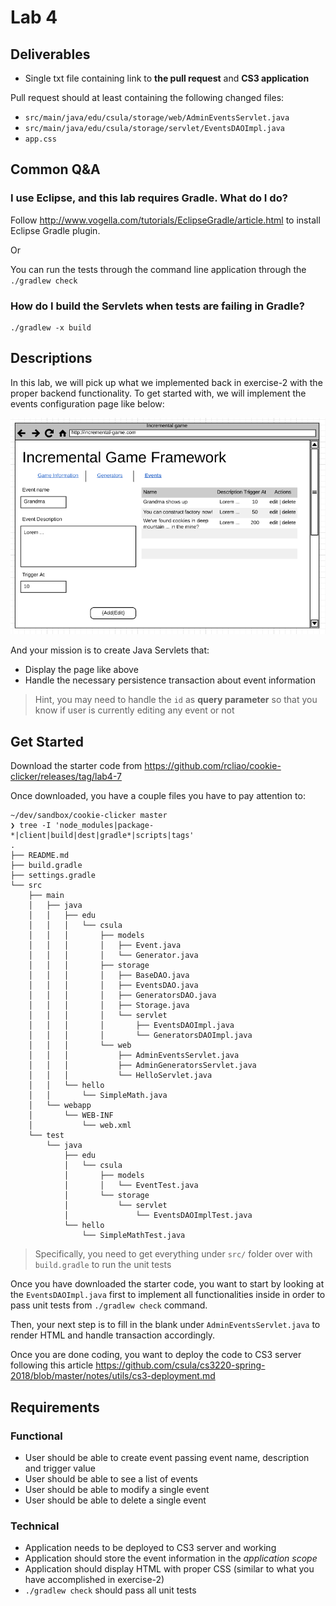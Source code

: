 # Lab 4

## Deliverables

* Single txt file containing link to **the pull request** and **CS3 application**

Pull request should at least containing the following changed files:

* `src/main/java/edu/csula/storage/web/AdminEventsServlet.java`
* `src/main/java/edu/csula/storage/servlet/EventsDAOImpl.java`
* `app.css`

## Common Q&A

### I use Eclipse, and this lab requires Gradle. What do I do?

Follow http://www.vogella.com/tutorials/EclipseGradle/article.html to install
Eclipse Gradle plugin.

Or

You can run the tests through the command line application through the
`./gradlew check`

### How do I build the Servlets when tests are failing in Gradle?

```
./gradlew -x build
```

## Descriptions

In this lab, we will pick up what we implemented back in exercise-2 with the
proper backend functionality. To get started with, we will implement the events
configuration page like below:

![admin events configuration pages](../imgs/project/admin-events.png)

And your mission is to create Java Servlets that:

* Display the page like above
* Handle the necessary persistence transaction about event information

> Hint, you may need to handle the `id` as **query parameter** so that you know if
> user is currently editing any event or not

## Get Started

Download the starter code from 
https://github.com/rcliao/cookie-clicker/releases/tag/lab4-7

Once downloaded, you have a couple files you have to pay attention to:

```
~/dev/sandbox/cookie-clicker master
❯ tree -I 'node_modules|package-*|client|build|dest|gradle*|scripts|tags'
.
├── README.md
├── build.gradle
├── settings.gradle
└── src
    ├── main
    │   ├── java
    │   │   ├── edu
    │   │   │   └── csula
    │   │   │       ├── models
    │   │   │       │   ├── Event.java
    │   │   │       │   └── Generator.java
    │   │   │       ├── storage
    │   │   │       │   ├── BaseDAO.java
    │   │   │       │   ├── EventsDAO.java
    │   │   │       │   ├── GeneratorsDAO.java
    │   │   │       │   ├── Storage.java
    │   │   │       │   └── servlet
    │   │   │       │       ├── EventsDAOImpl.java
    │   │   │       │       └── GeneratorsDAOImpl.java
    │   │   │       └── web
    │   │   │           ├── AdminEventsServlet.java
    │   │   │           ├── AdminGeneratorsServlet.java
    │   │   │           └── HelloServlet.java
    │   │   └── hello
    │   │       └── SimpleMath.java
    │   └── webapp
    │       └── WEB-INF
    │           └── web.xml
    └── test
        └── java
            ├── edu
            │   └── csula
            │       ├── models
            │       │   └── EventTest.java
            │       └── storage
            │           └── servlet
            │               └── EventsDAOImplTest.java
            └── hello
                └── SimpleMathTest.java

```

> Specifically, you need to get everything under `src/` folder over with `build.gradle` to run the unit tests

Once you have downloaded the starter code, you want to start by looking at
the `EventsDAOImpl.java` first to implement all functionalities inside in
order to pass unit tests from `./gradlew check` command.

Then, your next step is to fill in the blank under `AdminEventsServlet.java` to
render HTML and handle transaction accordingly.

Once you are done coding, you want to deploy the code to CS3 server following
this article
https://github.com/csula/cs3220-spring-2018/blob/master/notes/utils/cs3-deployment.md

## Requirements

### Functional

* User should be able to create event passing event name, description and trigger value
* User should be able to see a list of events
* User should be able to modify a single event
* User should be able to delete a single event

### Technical

* Application needs to be deployed to CS3 server and working
* Application should store the event information in the _application scope_
* Application should display HTML with proper CSS (similar to what you have accomplished in exercise-2)
* `./gradlew check` should pass all unit tests
